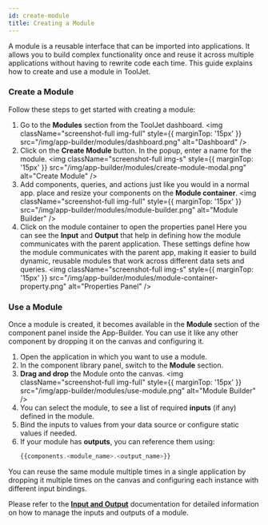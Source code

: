 ```yaml
---
id: create-module
title: Creating a Module
---
```


A module is a reusable interface that can be imported into applications. It allows you to build complex functionality once and reuse it across multiple applications without having to rewrite code each time. This guide explains how to create and use a module in ToolJet.

### Create a Module

Follow these steps to get started with creating a module:

1. Go to the **Modules** section from the ToolJet dashboard.
    <img className="screenshot-full img-full" style={{ marginTop: '15px' }} src="/img/app-builder/modules/dashboard.png" alt="Dashboard" /> 
2. Click on the **Create Module** button. In the popup, enter a name for the module.
    <img className="screenshot-full img-s" style={{ marginTop: '15px' }} src="/img/app-builder/modules/create-module-modal.png" alt="Create Module" />
3. Add components, queries, and actions just like you would in a normal app. place and resize your components on the **Module container**. 
    <img className="screenshot-full img-full" style={{ marginTop: '15px' }} src="/img/app-builder/modules/module-builder.png" alt="Module Builder" />
4. Click on the module container to open the properties panel Here you can see the **Input** and **Output** that help in defining how the module communicates with the parent application. These settings define how the module communicates with the parent app, making it easier to build dynamic, reusable modules that work across different data sets and queries.
    <img className="screenshot-full img-s" style={{ marginTop: '15px' }} src="/img/app-builder/modules/module-container-property.png" alt="Properties Panel" /> 

### Use a Module

Once a module is created, it becomes available in the **Module** section of the component panel inside the App-Builder. You can use it like any other component by dropping it on the canvas and configuring it.

1. Open the application in which you want to use a module.
2. In the component library panel, switch to the **Module** section.
3. **Drag and drop** the Module onto the canvas.
    <img className="screenshot-full img-full" style={{ marginTop: '15px' }} src="/img/app-builder/modules/use-module.png" alt="Module Builder" />
5. You can select the module, to see a list of required **inputs** (if any) defined in the module.
6. Bind the inputs to values from your data source or configure static values if needed.
7. If your module has **outputs**, you can reference them using:
   ```js
   {{components.<module_name>.<output_name>}}
   ```

You can reuse the same module multiple times in a single application by dropping it multiple times on the canvas and configuring each instance with different input bindings.

Please refer to the **[Input and Output](/docs/app-builder/modules/input-output)** documentation for detailed information on how to manage the inputs and outputs of a module.